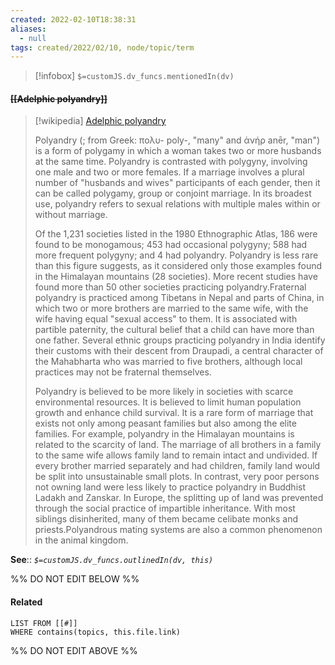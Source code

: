 ```yaml
---
created: 2022-02-10T18:38:31 
aliases:
  - null
tags: created/2022/02/10, node/topic/term
---
```

> [!infobox]
`$=customJS.dv_funcs.mentionedIn(dv)`

#### <s class="topic-title">[[Adelphic polyandry]]</s>

> [!wikipedia] [Adelphic polyandry](https://en.wikipedia.org/wiki/Polyandry)
> 
> Polyandry (; from Greek: πολυ- poly-, "many" and ἀνήρ anēr, "man") is a form of polygamy in which a woman takes two or more husbands at the same time. Polyandry is contrasted with polygyny, involving one male and two or more females. If a marriage involves a plural number of "husbands and wives" participants of each gender, then it can be called polygamy, group or conjoint marriage. In its broadest use, polyandry refers to sexual relations with multiple males within or without marriage.
> 
> Of the 1,231 societies listed in the 1980 Ethnographic Atlas, 186 were found to be monogamous; 453 had occasional polygyny; 588 had more frequent polygyny; and 4 had polyandry.  Polyandry is less rare than this figure suggests, as it considered only those examples found in the Himalayan mountains (28 societies). More recent studies have found more than 50 other societies practicing polyandry.Fraternal polyandry is practiced among Tibetans in Nepal and parts of China, in which two or more brothers are married to the same wife, with the wife having equal "sexual access" to them. It is associated with partible paternity, the cultural belief that a child can have more than one father. Several ethnic groups practicing polyandry in India identify their customs with their descent from Draupadi, a central character of the Mahabharta who was married to five brothers, although local practices may not be fraternal themselves.
> 
> Polyandry is believed to be more likely in societies with scarce environmental resources. It is believed to limit human population growth and enhance child survival. It is a rare form of marriage that exists not only among peasant families but also among the elite families. For example, polyandry in the Himalayan mountains is related to the scarcity of land. The marriage of all brothers in a family to the same wife allows family land to remain intact and undivided. If every brother married separately and had children, family land would be split into unsustainable small plots. In contrast, very poor persons not owning land were less likely to practice polyandry in Buddhist Ladakh and Zanskar. In Europe, the splitting up of land was prevented through the social practice of impartible inheritance. With most siblings disinherited, many of them became celibate monks and priests.Polyandrous mating systems are also a common phenomenon in the animal kingdom.
>


**See**::
*`$=customJS.dv_funcs.outlinedIn(dv, this)`*

%% DO NOT EDIT BELOW %%

#### Related 

```dataview
LIST FROM [[#]]
WHERE contains(topics, this.file.link)
```
%% DO NOT EDIT ABOVE %%

